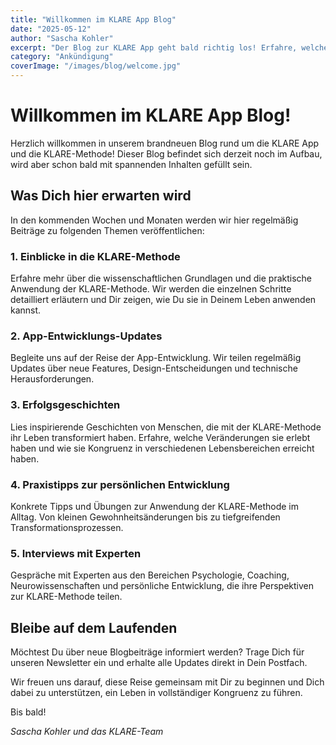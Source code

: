 ```yaml
---
title: "Willkommen im KLARE App Blog"
date: "2025-05-12"
author: "Sascha Kohler"
excerpt: "Der Blog zur KLARE App geht bald richtig los! Erfahre, welche Themen und Einblicke Dich hier erwarten werden."
category: "Ankündigung"
coverImage: "/images/blog/welcome.jpg"
---
```


# Willkommen im KLARE App Blog!

Herzlich willkommen in unserem brandneuen Blog rund um die KLARE App und die KLARE-Methode! Dieser Blog befindet sich derzeit noch im Aufbau, wird aber schon bald mit spannenden Inhalten gefüllt sein.

## Was Dich hier erwarten wird

In den kommenden Wochen und Monaten werden wir hier regelmäßig Beiträge zu folgenden Themen veröffentlichen:

### 1. Einblicke in die KLARE-Methode

Erfahre mehr über die wissenschaftlichen Grundlagen und die praktische Anwendung der KLARE-Methode. Wir werden die einzelnen Schritte detailliert erläutern und Dir zeigen, wie Du sie in Deinem Leben anwenden kannst.

### 2. App-Entwicklungs-Updates

Begleite uns auf der Reise der App-Entwicklung. Wir teilen regelmäßig Updates über neue Features, Design-Entscheidungen und technische Herausforderungen.

### 3. Erfolgsgeschichten

Lies inspirierende Geschichten von Menschen, die mit der KLARE-Methode ihr Leben transformiert haben. Erfahre, welche Veränderungen sie erlebt haben und wie sie Kongruenz in verschiedenen Lebensbereichen erreicht haben.

### 4. Praxistipps zur persönlichen Entwicklung

Konkrete Tipps und Übungen zur Anwendung der KLARE-Methode im Alltag. Von kleinen Gewohnheitsänderungen bis zu tiefgreifenden Transformationsprozessen.

### 5. Interviews mit Experten

Gespräche mit Experten aus den Bereichen Psychologie, Coaching, Neurowissenschaften und persönliche Entwicklung, die ihre Perspektiven zur KLARE-Methode teilen.

## Bleibe auf dem Laufenden

Möchtest Du über neue Blogbeiträge informiert werden? Trage Dich für unseren Newsletter ein und erhalte alle Updates direkt in Dein Postfach.

Wir freuen uns darauf, diese Reise gemeinsam mit Dir zu beginnen und Dich dabei zu unterstützen, ein Leben in vollständiger Kongruenz zu führen.

Bis bald!

*Sascha Kohler und das KLARE-Team*
